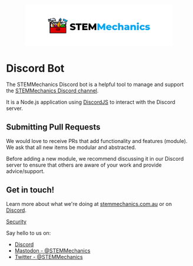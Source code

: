 <p align="center"><a href="https://stemmechanics.com.au" target="_blank"><img src="https://raw.githubusercontent.com/STEMMechanics/.github/main/stemmechanics-logo.png" width="400" alt="STEMMechanics Logo"></a></p>

# Discord Bot
 
The STEMMechanics Discord bot is a helpful tool to manage and support the [STEMMechanics Discord channel](https://discord.gg/yNzk4x7mpD).

It is a Node.js application using [DiscordJS](https://discord.js.org) to interact with the Discord server.
 
## Submitting Pull Requests
We would love to receive PRs that add functionality and features (module). We ask that all new items be modular and abstracted.

Before adding a new module, we recommend discussing it in our Discord server to ensure that others are aware of your work and provide advice/support.
 
## Get in touch!
 
Learn more about what we're doing at [stemmechanics.com.au](https://www.stemmechanics.com.au) or on [Discord](https://discord.gg/yNzk4x7mpD).

[Security](https://snyk.io/test/github/STEMMechanics/Discord-Bot)

Say hello to us on:

- [Discord](https://discord.gg/yNzk4x7mpD)
- [Mastodon - @STEMMechanics](https://mastodon.au/@stemmechanics)
- [Twitter - @STEMMechanics](https://twitter.com/STEMMechanics)
